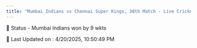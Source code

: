 ```yaml
---
title: "Mumbai Indians vs Chennai Super Kings, 38th Match - Live Cricket Score"
--- 
```


📑 Status - Mumbai Indians won by 9 wkts

📝 Last Updated on : 4/20/2025, 10:50:49 PM  

